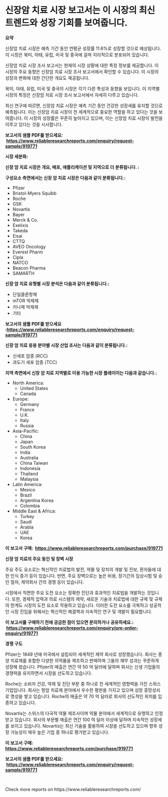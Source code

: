 <p><h1>신장암 치료 시장 보고서는 이 시장의 최신 트렌드와 성장 기회를 보여줍니다.</h1></p><p><strong>요약</strong></p>
<p><p>신장암 치료 시장은 예측 기간 동안 연평균 성장률 11.6%로 성장할 것으로 예상됩니다. 이 시장은 북미, 아태, 유럽, 미국 및 중국에 걸쳐 지리적으로 분포되어 있습니다.</p><p>신장암 치료 시장 조사 보고서는 현재의 시장 상황에 대한 특정 정보를 제공합니다. 이 시장의 주요 동향은 신장암 치료 시장 조사 보고서에서 확인할 수 있습니다. 이 시장의 성장과 변화에 대한 간단한 개요도 제공됩니다.</p><p>북미, 아태, 유럽, 미국 및 중국의 시장은 각기 다른 특성과 동향을 보입니다. 이 지역별 시장의 특징은 신장암 치료 시장 조사 보고서에서 자세히 다루고 있습니다. </p><p>최신 연구에 따르면, 신장암 치료 시장은 예측 기간 동안 건강한 성장세를 유지할 것으로 예측됩니다. 이는 신장암 치료 시장이 전 세계적으로 중요한 역할을 하고 있다는 것을 보여줍니다. 이 시장의 성장률은 꾸준히 높아지고 있으며, 이는 신장암 치료 시장이 발전을 이루고 있다는 것을 시사합니다.</p></p>
<p><strong>보고서의 샘플 PDF를 받으세요: &nbsp;<a href="https://www.reliableresearchreports.com/enquiry/request-sample/919771">https://www.reliableresearchreports.com/enquiry/request-sample/919771</a></strong></p>
<p><strong>시장 세분화:</strong></p>
<p><strong> 신장 암 치료 시장은 개요, 배포, 애플리케이션 및 지역으로 더 분류됩니다. :</strong></p>
<p><strong>구성요소 측면에서는 신장 암 치료 시장은 다음과 같이 분류됩니다.:</strong></p>
<p><ul><li>Pfizer</li><li>Bristol-Myers Squibb</li><li>Roche</li><li>GSK</li><li>Novartis</li><li>Bayer</li><li>Merck & Co.</li><li>Exelixis</li><li>Takeda</li><li>Eisai</li><li>CTTQ</li><li>AVEO Oncology</li><li>Everest Pharm</li><li>Cipla</li><li>NATCO</li><li>Beacon Pharma</li><li>SAMARTH</li></ul></p>
<p><strong> 신장 암 치료 유형별 시장 분석은 다음과 같이 분류됩니다.:</strong></p>
<p><ul><li>단일클론항체</li><li>mTOR 억제제</li><li>키나제 억제제</li><li>기타</li></ul></p>
<p><strong>보고서의 샘플 PDF를 받으세요 :<a href="https://www.reliableresearchreports.com/enquiry/request-sample/919771">https://www.reliableresearchreports.com/enquiry/request-sample/919771</a></strong></p>
<p><strong> 신장 암 치료 응용 분야별 시장 산업 조사는 다음과 같이 분류됩니다.:</strong></p>
<p><ul><li>신세포 암종 (RCC)</li><li>과도기 세포 암종 (TCC)</li></ul></p>
<p><strong>지역 측면에서 신장 암 치료 지역별로 이용 가능한 시장 플레이어는 다음과 같습니다.:</strong></p>
<p><ul>
    <li>
        North America:
        <ul>
            <li>United States</li>
            <li>Canada</li>
        </ul>
    </li>
    <li>
        Europe:
        <ul>
            <li>Germany</li>
            <li>France</li>
            <li>U.K.</li>
            <li>Italy</li>
            <li>Russia</li>
        </ul>
    </li>
    <li>
        Asia-Pacific:
        <ul>
            <li>China</li>
            <li>Japan</li>
            <li>South Korea</li>
            <li>India</li>
            <li>Australia</li>
            <li>China Taiwan</li>
            <li>Indonesia</li>
            <li>Thailand</li>
            <li>Malaysia</li>
        </ul>
    </li>
    <li>
        Latin America:
        <ul>
            <li>Mexico</li>
            <li>Brazil</li>
            <li>Argentina Korea</li>
            <li>Colombia</li>
        </ul>
    </li>
    <li>
        Middle East & Africa:
        <ul>
            <li>Turkey</li>
            <li>Saudi</li>
            <li>Arabia</li>
            <li>UAE</li>
            <li>Korea</li>
        </ul>
    </li>
    </ul></p>
<p><strong>이 보고서 구매: &nbsp;<a href="https://www.reliableresearchreports.com/purchase/919771">https://www.reliableresearchreports.com/purchase/919771</a></strong></p>
<p><strong>신장 암 치료의 주요 동인 및 장벽 시장</strong></p>
<p><p>주요 주도 요소로는 혁신적인 치료법의 발전, 약물 및 장치의 개발 및 진보, 환자들에 대한 인식 증가 등이 있습니다. 반면, 주요 장벽으로는 높은 비용, 장기간의 임상시험 및 승인 절차, 제약회사 간의 경쟁 등이 있습니다.</p><p>시장에서 직면한 주요 도전 요소는 정확한 진단과 효과적인 치료법을 개발하는 것입니다. 또한, 경제적 압력과 의료 시스템의 제약, 새로운 기술과 치료법에 대한 규제 및 규제의 한계도 시장의 도전 요소로 작용하고 있습니다. 이러한 도전 요소를 극복하고 성공적인 시장 진입을 위해서는 혁신적인 해결책과 지속적인 연구 및 개발이 필요합니다.</p></p>
<p><strong>이 보고서를 구매하기 전에 궁금한 점이 있으면 문의하거나 공유하세요.: &nbsp;<a href="https://www.reliableresearchreports.com/enquiry/pre-order-enquiry/919771">https://www.reliableresearchreports.com/enquiry/pre-order-enquiry/919771</a></strong></p>
<p><strong>경쟁 구도</strong></p>
<p><p>Pfizer는 1849 년에 미국에서 설립되어 세계적인 제약 회사로 성장했습니다. 회사는 종양 치료제를 포함한 다양한 의약품을 제조하고 판매하며 그들의 재무 성과는 꾸준하게 성장해 왔습니다. Pfizer의 매출은 연간 약 50 억 달러에 달하며 회사는 신생 기업들의 경쟁력을 유지하면서 시장을 선도하고 있습니다.</p><p>Roche는 소비자 건강, 약제 및 진단 부문 중 하나로 전 세계적인 영향력을 가진 스위스 기업입니다. 회사는 항암 치료제 분야에서 우수한 평판을 가지고 있으며 성장 흥망성쇠로 명성을 쌓고 있습니다. Roche의 매출은 약 70 억 달러로 회사의 선도적인 위치를 입증하고 있습니다.</p><p>Novartis는 스위스의 다국적 약물 제조사이며 약물 분야에서 세계적으로 유명하고 인정받고 있습니다. 회사의 부문별 매출은 연간 100 억 달러 이상에 달하며 지속적인 성장세를 보이고 있습니다. Novartis는 최신 기술을 활용하여 시장을 선도하고 있으며 향후 성장 가능성이 매우 높은 기업 중 하나로 평가받고 있습니다.</p></p>
<p><strong>이 보고서 구매: &nbsp; <a href="https://www.reliableresearchreports.com/purchase/919771">https://www.reliableresearchreports.com/purchase/919771</a></strong></p>
<p><strong>보고서의 샘플 PDF를 받으세요: &nbsp;<a href="https://www.reliableresearchreports.com/enquiry/request-sample/919771">https://www.reliableresearchreports.com/enquiry/request-sample/919771</a></strong><strong></strong></p>
<p>&nbsp;</p>
<p>Check more reports on https://www.reliableresearchreports.com/</p>